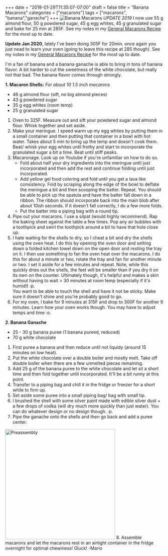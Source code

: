 +++
date = "2018-01-29T11:35:07-07:00"
draft = false
title = "Banana Macarons"
categories = ["macarons"]
tags = ["macarons", "banana","ganache"]
+++
![Banana Macarons](https://farm5.staticflickr.com/4669/39292564285_c6d0592ff8_h.jpg)
*UPDATE 2019* I now use 55 g almond flour, 50 g powdered sugar, 45 g egg whites, 45 g granulated sugar and bake for 25 min at 285F. See my notes in my [General Macarons Recipe](https://www.mariozeats.com/post/macarons/) for the most up to date.  

**Update Jan 2020**, lately I've been doing 305F for 20min. once again you just nead to learn your oven (going to leave this recipe at 285 though). See my notes in my [General Macarons Recipe](https://www.mariozeats.com/post/macarons/) for the most up to date.  

I'm a fan of banana and a banana ganache is able to bring in tons of banana flavor. A bit harder to cut the sweetness of the white chocolate, but really not that bad. The banana flavor comes through strongly. 

**1. Macaron Shells:**  *For about 10 1.5 inch macarons* 

- 46 g almond flour (sift, no big almond pieces)  
- 43 g powdered sugar    
- 35 g egg whites (room temp)  
- 25 g granulated sugar  

1. Oven to 325F. Measure out and sift your powdered sugar and almond flour. Whisk together and set aside.  
2. Make your meringue. I speed warm up my egg whites by putting them in a small container and then putting that container in a bowl with hot water. Takes about 5 min to bring up the temp and doesn't cook them.  
Beat/ whisk your egg whites until frothy and start to incorporate the granulated sugar a bit a time. Beat until stiff peaks.  
3. Macaronage. Look up on Youtube if you're unfamiliar on how to do so.   
    - Fold about half your dry ingredients into the meringue until just incorporated and then add the rest and continue folding until just incorporated.  
    - Add yellow gel food coloring and fold until you get a lava like consistency. Fold by scraping along the edge of the bowl to deflate the meringue a bit and then scooping the batter. Repeat. You should be able to pick up the spatula and have the batter fall down in a ribbon. The ribbon should incorporate back into the main blob after about 10ish seconds. If it doesn't fall correctly, I do a few more folds.  
    - Put the batter into a piping bag with a round tip.    
4. Pipe out your macarons. I use a silpat (would highly recommend). Rap the baking sheet against the table a few times. Pop any air bubbles with a toothpick and swirl the toothpick around a bit to have that hole close up.     
5. I hate waiting for the shells to dry, so I cheat a bit and dry the shells using the oven heat. I do this by opening the oven door and setting down a folded kitchen towel down on the open door and resting the tray on it. I then use something to fan the oven heat over the macarons. I do this for about a minute or two, rotate the tray and fan for another minute or two. I set it aside for a few minutes and repeat. Note, while this quickly dries out the shells, the feet will be smaller than if you dry it on its own on the counter. Ultimately though, it's helpful and makes a skin without having to wait > 30 minutes at room temp (especially if it's humid!) :p.   
You want to be able to touch the shell and have it not be sticky. Make sure it doesn't shine and you're probably good to go.   
6. For my oven, I bake for 9 minutes at 315F and drop to 300F for another 9 minutes. Learn how your oven works though. You may have to adjust temps and time :o.  

**2. Banana Ganache**  

- 25 - 30 g banana puree (1 banana pureed, reduced)   
- 70 g white chocolate      

1. First puree a banana and then reduce until not liquidy (around 15 minutes on low heat).  
2. Put the white chocolate over a double boiler and mostly melt. Take off double boiler when there are a few unmelted pieces remaining.   
3. Add 25 g of the banana puree to the white chocolate and let sit a short time and then fold together until incorporated. It'll be a bit runny at this point.  
4. Transfer to a piping bag and chill it in the fridge or freezer for a short while to firm up.  
5. Set aside some puree into a small piping bag/ bag with small tip.  
6. I brushed the shell with some silver paint made with edible silver dust + a few drops of vodka (will dry much more quickly than just water). You can do whatever design or no design though. :p.
7. Pipe the ganache onto the shells and then go back and add a puree center.  
<img src="https://farm5.staticflickr.com/4615/39292561465_641b7447da_b.jpg" alt="Preassembly" style="height: 350px;"/>
8. Assemble macarons and let the macarons rest in an airtight container in the fridge overnight for optimal chewiness!   
Gluck!  
-Mario 


